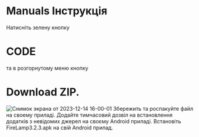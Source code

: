 # Manuals   Інструкція
Натисніть зелену кнопку 
# CODE  
та в розгорнутому меню кнопку 

# Download ZIP.
![Снимок экрана от 2023-12-14 16-00-01](https://github.com/alvikskor/Manuals/assets/81966221/d62f0192-7091-42ad-87e6-a82bf59d4f3c)
Збережить та роспакуйте файл на своему приладі.
Додайте тимчасовий дозвіл на встановлення додатків з невідомих джерел на своєму Android приладі.
Встановіть FireLamp3.2.3.apk на свій Android прилад.
